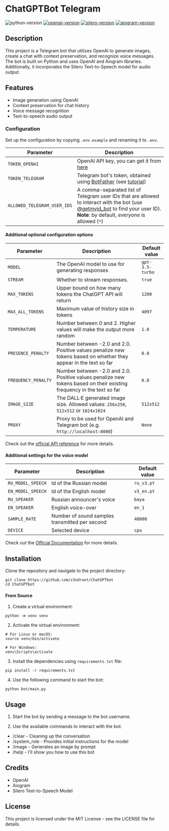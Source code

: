 # ChatGPTBot Telegram

![python-version](https://img.shields.io/badge/python-3.9.7-blue)
[![openai-version](https://img.shields.io/badge/openai-0.27.4-orange.svg)](https://openai.com/)
[![silero-version](https://img.shields.io/badge/silero-0.4.1-orange)](https://silero.ai/)
[![aiogram-version](https://img.shields.io/badge/aiogram-2.25.1-blue)](https://aiogram.dev/)

## Description

This project is a Telegram bot that utilizes OpenAI to generate images, create a chat with context preservation, and
recognize voice messages. The bot is built on Python and uses OpenAI and Aiogram libraries. Additionally, it
incorporates the Silero Text-to-Speech model for audio output.

## Features

- Image generation using OpenAI
- Context preservation for chat history
- Voice message recognition
- Text-to-speech audio output

### Configuration

Set up the configuration by copying `.env.example` and renaming it to `.env`.

| Parameter                   | Description                                                                                                                                                                                                  |
|-----------------------------|--------------------------------------------------------------------------------------------------------------------------------------------------------------------------------------------------------------|
| `TOKEN_OPENAI`            | OpenAI API key, you can get it from [here](https://platform.openai.com/account/api-keys)                                                                                                                     |
| `TOKEN_TELEGRAM`        | Telegram bot's token, obtained using [BotFather](http://t.me/botfather) (see [tutorial](https://core.telegram.org/bots/tutorial#obtain-your-bot-token))                                                      |
| `ALLOWED_TELEGRAM_USER_IDS` | A comma-separated list of Telegram user IDs that are allowed to interact with the bot (use [@getmyid_bot](https://t.me/getmyid_bot) to find your user ID). **Note**: by default, *everyone* is allowed (`*`) |

#### Additional optional configuration options

| Parameter           | Description                                                                                                           | Default value   |
|---------------------|-----------------------------------------------------------------------------------------------------------------------|-----------------|
| `MODEL`             | The OpenAI model to use for generating responses                                                                      | `gpt-3.5-turbo` |
| `STREAM`            | Whether to stream responses.                                                                                          | `true`          |
| `MAX_TOKENS`        | Upper bound on how many tokens the ChatGPT API will return                                                            | `1200`          |
| `MAX_ALL_TOKENS`    | Maximum value of history size in tokens                                                                               | `4097`          |
| `TEMPERATURE`       | Number between 0 and 2. Higher values will make the output more random                                                | `1.0`           |
| `PRESENCE_PENALTY`  | Number between -2.0 and 2.0. Positive values penalize new tokens based on whether they appear in the text so far      | `0.0`           |
| `FREQUENCY_PENALTY` | Number between -2.0 and 2.0. Positive values penalize new tokens based on their existing frequency in the text so far | `0.0`           |
| `IMAGE_SIZE`        | The DALL·E generated image size. Allowed values: `256x256`, `512x512` or `1024x1024`                                  | `512x512`       |
| `PROXY`             | Proxy to be used for OpenAI and Telegram bot (e.g. `http://localhost:8080`)                                           | `None`          |

Check out the [official API reference](https://platform.openai.com/docs/api-reference/chat) for more details.

#### Additional settings for the voice model

| Parameter         | Description                                    | Default value |
|-------------------|------------------------------------------------|---------------|
| `RU_MODEL_SPEECH` | Id of the Russian model                        | `ru_v3.pt`    |
| `EN_MODEL_SPEECH` | Id of the English model                        | `v3_en.pt`    |
| `RU_SPEAKER`      | Russian announcer's voice                      | `baya`        |
| `EN_SPEAKER`      | English voice-over                             | `en_1`        |
| `SAMPLE_RATE`     | Number of sound samples transmitted per second | `48000`       |
| `DEVICE`          | Selected device                                | `cpu`         |

Check out the [Official Documentation](https://github.com/snakers4/silero-models) for more details.

## Installation

Clone the repository and navigate to the project directory:

```shell
git clone https://github.com/z3ndroot/ChatGPTbot
cd ChatGPTbot
```

#### From Source

1. Create a virtual environment:

```shell
python -m venv venv
```

2. Activate the virtual environment:

```shell
# For Linux or macOS:
source venv/bin/activate

# For Windows:
venv\Scripts\activate
```

3. Install the dependencies using `requirements.txt` file:

```shell
pip install -r requirements.txt
```

4. Use the following command to start the bot:

```
python bot/main.py
```

## Usage

1. Start the bot by sending a message to the bot username.

2. Use the available commands to interact with the bot:

- /clear - Cleaning up the conversation
- /system_role - Provides initial instructions for the model
- /image - Generates an image by prompt
- /help - I'll show you how to use this bot

## Credits

- OpenAI
- Aiogram
- Silero Text-to-Speech Model

## License

This project is licensed under the MIT License - see the LICENSE file for details.
